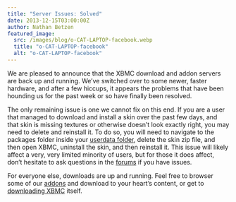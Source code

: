 ```yaml
---
title: "Server Issues: Solved"
date: 2013-12-15T03:00:00Z
author: Nathan Betzen
featured_image:
  src: /images/blog/o-CAT-LAPTOP-facebook.webp
  title: "o-CAT-LAPTOP-facebook"
  alt: "o-CAT-LAPTOP-facebook"
---
```


We are pleased to announce that the XBMC download and addon servers are back up and running. We’ve switched over to some newer, faster hardware, and after a few hiccups, it appears the problems that have been hounding us for the past week or so have finally been resolved.

The only remaining issue is one we cannot fix on this end. If you are a user that managed to download and install a skin over the past few days, and that skin is missing textures or otherwise doesn’t look exactly right, you may need to delete and reinstall it. To do so, you will need to navigate to the packages folder inside your [userdata folder](https://kodi.wiki/view/Userdata "XBMC Userdata "), delete the skin zip file, and then open XBMC, uninstall the skin, and then reinstall it. This issue will likely affect a very, very limited minority of users, but for those it does affect, don’t hesitate to ask questions in the [forums](https://forum.kodi.tv/ "XBMC Forum") if you have issues.

For everyone else, downloads are up and running. Feel free to browser some of our [addons](http://addons.xbmc.org/ "Video Addons") and download to your heart’s content, or get to [downloading XBMC](https://kodi.wiki/download/ "Download XBMC") itself.
